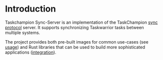# Introduction

Taskchampion Sync-Server is an implementation of the TaskChampion [sync
protocol][sync-protocol] server. It supports synchronizing Taskwarrior tasks
between multiple systems.

[sync-protocol]: https://gothenburgbitfactory.org/taskchampion/sync.html

The project provides both pre-built images for common use-cases (see
[usage](./usage.md)) and Rust libraries that can be used to build more
sophisticated applications ([integration](./integration.md)).
